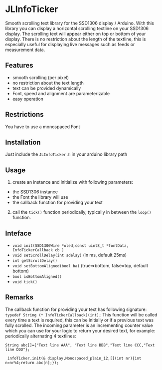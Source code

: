 # JLInfoTicker
Smooth scrolling text library for the SSD1306 display / Arduino.
With this library you can display a horizontal scrolling textline on your SSD1306 display. The scrolling text will appear either on top or bottom of your display. There is no restriction about the length of the textline, this is especially useful for displaying live messages such as feeds or measurement data.
## Features
* smooth scrolling (per pixel) 
* no restriction about the text length
* text can be provided dynamically
* Font, speed and alignment are parameterizable 
* easy operation
## Restrictions
You have to use a monospaced Font
## Installation
Just include the `JLInfoTicker.h`  in your arduino library path
## Usage
1. create an instance and initialize with following parameters:
  * the SSD1306 instance
  * the Font the library will use
  * the callback function for providing your text
2. call the `tick()` function periodically, typically in between the `loop()` function. 
## Inteface
* `void init(SSD1306Wire *oled,const uint8_t *fontData, InfoTickerCallback cb )`
* `void setScrollDelay(int sdelay)` (in ms, default 25ms)
* `int getScrollDelay()`
* `void setBottomAligned(bool ba)` (true=>bottom, false=top, default bottom)
* `bool isBottomAligned()`
* `void tick()`
## Remarks
The callback function for providing your text has following signature: `typedef String (* InfoTickerCallback)(int);`
This function will be called every time a text is required, this can be initially or if a previous text was fully scrolled. The incoming parameter is an incrementing counter value which you can use for your logic to return your desired text, 
for example: periodically alternating 4 textlines:

`String abc[]={"Text line AAA", "Text line BBB","Text line CCC,"Text line DDD"};`

` infoTicker.init(& display,Monospaced_plain_12,[](int nr){int n=nr%4;return abc[n];});`
